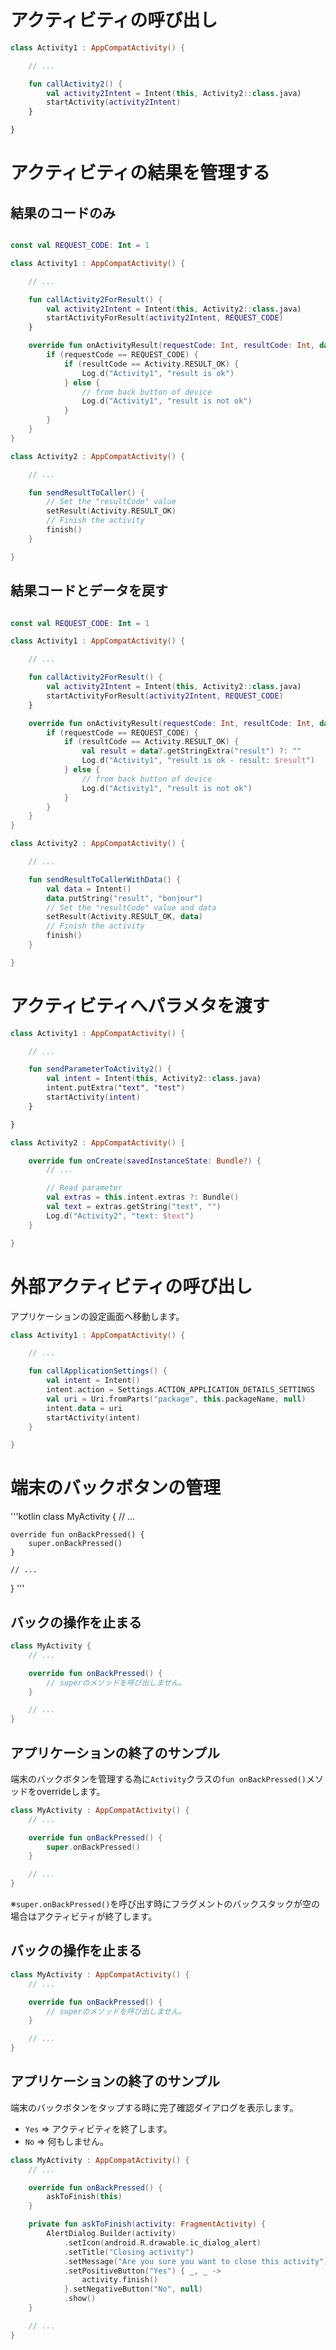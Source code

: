 # アクティビティの呼び出し

```kotlin
class Activity1 : AppCompatActivity() {

    // ...

    fun callActivity2() {
        val activity2Intent = Intent(this, Activity2::class.java)
        startActivity(activity2Intent)
    } 

}
```

# アクティビティの結果を管理する

## 結果のコードのみ

```kotlin

const val REQUEST_CODE: Int = 1

class Activity1 : AppCompatActivity() {

    // ...

    fun callActivity2ForResult() {
        val activity2Intent = Intent(this, Activity2::class.java)
        startActivityForResult(activity2Intent, REQUEST_CODE)
    } 

    override fun onActivityResult(requestCode: Int, resultCode: Int, data: Intent) {
        if (requestCode == REQUEST_CODE) {
            if (resultCode == Activity.RESULT_OK) {
                Log.d("Activity1", "result is ok")
            } else {
                // from back button of device
                Log.d("Activity1", "result is not ok")
            }
        }
    }    
}

class Activity2 : AppCompatActivity() {

    // ...

    fun sendResultToCaller() {
        // Set the "resultCode" value
        setResult(Activity.RESULT_OK)
        // Finish the activity
        finish()
    }

}
```

## 結果コードとデータを戻す

```kotlin

const val REQUEST_CODE: Int = 1

class Activity1 : AppCompatActivity() {

    // ...

    fun callActivity2ForResult() {
        val activity2Intent = Intent(this, Activity2::class.java)
        startActivityForResult(activity2Intent, REQUEST_CODE)
    } 

    override fun onActivityResult(requestCode: Int, resultCode: Int, data: Intent?) {
        if (requestCode == REQUEST_CODE) {
            if (resultCode == Activity.RESULT_OK) {
                val result = data?.getStringExtra("result") ?: ""
                Log.d("Activity1", "result is ok - result: $result")
            } else {
                // from back button of device
                Log.d("Activity1", "result is not ok")
            }
        }
    }    
}

class Activity2 : AppCompatActivity() {

    // ...

    fun sendResultToCallerWithData() {
        val data = Intent()
        data.putString("result", "bonjour")
        // Set the "resultCode" value and data
        setResult(Activity.RESULT_OK, data)
        // Finish the activity
        finish()
    }

}
```



# アクティビティへパラメタを渡す

```kotlin
class Activity1 : AppCompatActivity() {

    // ...

    fun sendParameterToActivity2() {
        val intent = Intent(this, Activity2::class.java)
        intent.putExtra("text", "test")
        startActivity(intent)
    }

}

class Activity2 : AppCompatActivity() {

    override fun onCreate(savedInstanceState: Bundle?) {
        // ...

        // Read parameter
        val extras = this.intent.extras ?: Bundle()
        val text = extras.getString("text", "")
        Log.d("Activity2", "text: $text")
    }

}
```

# 外部アクティビティの呼び出し

アプリケーションの設定画面へ移動します。
```kotlin
class Activity1 : AppCompatActivity() {

    // ...

    fun callApplicationSettings() {
        val intent = Intent()
        intent.action = Settings.ACTION_APPLICATION_DETAILS_SETTINGS
        val uri = Uri.fromParts("package", this.packageName, null)
        intent.data = uri
        startActivity(intent)
    }

}
```

# 端末のバックボタンの管理

'''kotlin
class MyActivity {
    // ...

    override fun onBackPressed() {
        super.onBackPressed()
    }

    // ...
}
'''

## バックの操作を止まる

```kotlin
class MyActivity {
    // ...

    override fun onBackPressed() {
        // superのメソッドを呼び出しません。
    }

    // ...
}
```
## アプリケーションの終了のサンプル

端末のバックボタンを管理する為に`Activity`クラスの`fun onBackPressed()`メソッドをoverrideします。

```kotlin
class MyActivity : AppCompatActivity() {
    // ...

    override fun onBackPressed() {
        super.onBackPressed()
    }

    // ...
}
```

※`super.onBackPressed()`を呼び出す時にフラグメントのバックスタックが空の場合はアクティビティが終了します。

## バックの操作を止まる

```kotlin
class MyActivity : AppCompatActivity() {
    // ...

    override fun onBackPressed() {
        // superのメソッドを呼び出しません。
    }

    // ...
}
```
## アプリケーションの終了のサンプル

端末のバックボタンをタップする時に完了確認ダイアログを表示します。  
- `Yes` ⇒ アクティビティを終了します。
- `No` ⇒ 何もしません。

```kotlin
class MyActivity : AppCompatActivity() {
    // ...

    override fun onBackPressed() {
        askToFinish(this)
    }

    private fun askToFinish(activity: FragmentActivity) {
        AlertDialog.Builder(activity)
            .setIcon(android.R.drawable.ic_dialog_alert)
            .setTitle("Closing activity")
            .setMessage("Are you sure you want to close this activity")
            .setPositiveButton("Yes") { _, _ ->
                activity.finish()
            }.setNegativeButton("No", null)
            .show()
    }

    // ...
}
```
